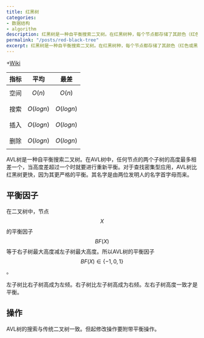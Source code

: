 ```yaml
---
title: 红黑树
categories:
- 数据结构
- algorithm
description: 红黑树是一种自平衡搜索二叉树。在红黑树种，每个节点都存储了其颜色（红色或黑色），用于帮助树在插入或删除过程中保持平衡。
permalink: "/posts/red-black-tree"
excerpt: 红黑树是一种自平衡搜索二叉树。在红黑树种，每个节点都存储了其颜色（红色或黑色），用于帮助树在插入或删除过程中保持平衡。
---
```


+[Wiki](https://en.wikipedia.org/wiki/Red%E2%80%93black_tree)

| 指标	| 平均 | 最差 |
| --- | --- | --- |
| 空间 | $$O(n)$$ | $$O(n)$$ |
| 搜索 | $$O(log  n)$$ | $$O(log  n)$$ | 
| 插入 | $$O(log  n)$$ | $$O(log  n)$$ |
| 删除 | $$O(log  n)$$ | $$O(log  n)$$ |

AVL树是一种自平衡搜索二叉树。在AVL树中，任何节点的两个子树的高度最多相差一个，当高度差超过一个时就要进行重新平衡。对于查找密集型应用，AVL树比红黑树更快，因为其更严格的平衡。其名字是由两位发明人的名字首字母而来。


## 平衡因子

在二叉树中，节点 $$X$$ 的平衡因子 $$BF(X)$$ 等于右子树最大高度减左子树最大高度。所以AVL树的平衡因子 $$BF(X) \in {\{-1,0,1\}}$$。 

左子树比右子树高成为左倾。右子树比左子树高成为右倾。左右子树高度一致才是平衡。

## 操作

AVL树的搜索与传统二叉树一致。但起修改操作要附带平衡操作。





